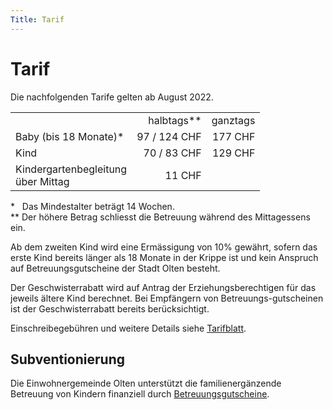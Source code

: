 ```yaml
---
Title: Tarif
---
```


# Tarif

Die nachfolgenden Tarife gelten ab August 2022.

<div class="tarif-table">

| | | |
|:---|---:|---:|
|     	 	                |   halbtags**	|    ganztags |
| 	Baby (bis 18 Monate)*	| 97 / 124 CHF	| 177 CHF     |
| 	Kind	                | 70 / 83	CHF     | 129 CHF     |
| 	Kindergartenbegleitung<br> über Mittag	| 11 CHF | |

</div>

\*&nbsp;&nbsp;&nbsp;Das Mindestalter beträgt 14 Wochen.<br>
\** Der höhere Betrag schliesst die Betreuung während des Mittagessens ein.

Ab dem zweiten Kind wird eine Ermässigung von 10% gewährt, sofern das erste
Kind bereits länger als 18 Monate in der Krippe ist und kein Anspruch auf
Betreuungsgutscheine der Stadt Olten besteht.

Der Geschwisterrabatt wird auf Antrag der Erziehungsberechtigen für das
jeweils ältere Kind berechnet. Bei Empfängern von Betreuungs\-gutscheinen ist
der Geschwisterrabatt bereits berücksichtigt.

Einschreibegebühren und weitere Details siehe [Tarifblatt](/docs/KK-Olten-Tarifblatt-240918.pdf).

## Subventionierung

Die Einwohnergemeinde Olten unterstützt die familienergänzende Betreuung von
Kindern finanziell durch [Betreuungsgutscheine](http://www.tagesstrukturen.olten.ch/).
